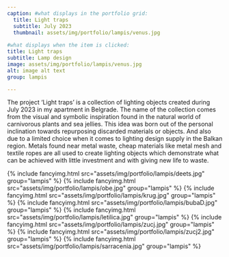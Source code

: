 ```yaml
---
caption: #what displays in the portfolio grid:
  title: Light traps
  subtitle: July 2023
  thumbnail: assets/img/portfolio/lampis/venus.jpg
  
#what displays when the item is clicked:
title: Light traps
subtitle: Lamp design
image: assets/img/portfolio/lampis/venus.jpg
alt: image alt text
group: lampis

---
```

The project ‘Light traps’ is a collection of lighting objects created during July 2023 in my apartment in Belgrade. The name of the collection comes from the visual and symbolic inspiration found in the natural world of carnivorous plants and sea jellies. This idea was born out of the personal inclination towards repurposing discarded materials or objects. And also due to a limited choice when it comes to lighting design supply in the Balkan region. Metals found near metal waste, cheap materials like metal mesh and textile ropes are all used to create lighting objects which demonstrate what can be achieved with little investment and with giving new life to waste.

{% include fancyimg.html src="assets/img/portfolio/lampis/deets.jpg" group="lampis" %}
{% include fancyimg.html src="assets/img/portfolio/lampis/obe.jpg" group="lampis" %}
{% include fancyimg.html src="assets/img/portfolio/lampis/krug.jpg" group="lampis" %}
{% include fancyimg.html src="assets/img/portfolio/lampis/bubaD.jpg" group="lampis" %}
{% include fancyimg.html src="assets/img/portfolio/lampis/letilica.jpg" group="lampis" %}
{% include fancyimg.html src="assets/img/portfolio/lampis/zucj.jpg" group="lampis" %}
{% include fancyimg.html src="assets/img/portfolio/lampis/zucj2.jpg" group="lampis" %}
{% include fancyimg.html src="assets/img/portfolio/lampis/sarracenia.jpg" group="lampis" %}
